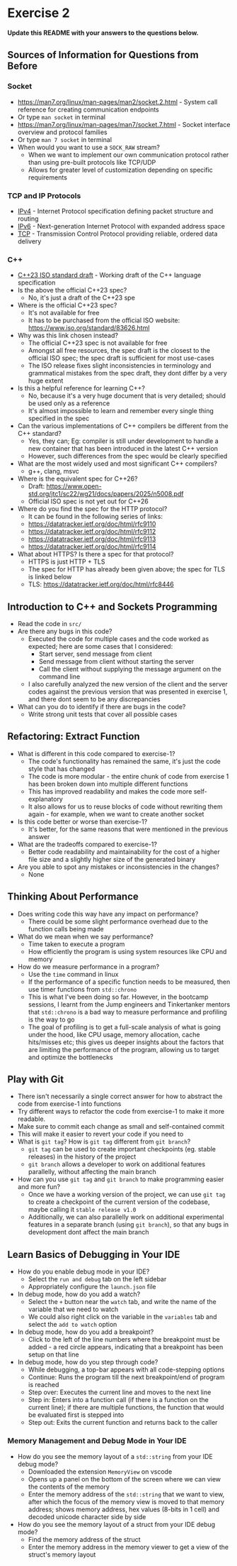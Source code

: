 # Exercise 2

**Update this README with your answers to the questions below.**

## Sources of Information for Questions from Before

### Socket 
- https://man7.org/linux/man-pages/man2/socket.2.html - System call reference
  for creating communication endpoints
- Or type `man socket` in terminal
- https://man7.org/linux/man-pages/man7/socket.7.html - Socket interface 
  overview and protocol families
- Or type `man 7 socket` in terminal
- When would you want to use a `SOCK_RAW` stream?
  - When we want to implement our own communication protocol rather than using pre-built protocols like TCP/UDP
  - Allows for greater level of customization depending on specific requirements
### TCP and IP Protocols
- [IPv4](https://www.rfc-editor.org/info/rfc791) - Internet Protocol 
  specification defining packet structure and routing
- [IPv6](https://www.rfc-editor.org/info/rfc8200) - Next-generation Internet 
  Protocol with expanded address space
- [TCP](https://datatracker.ietf.org/doc/html/rfc9293) - Transmission Control 
  Protocol providing reliable, ordered data delivery
    
### C++
- [C++23 ISO standard draft](https://www.open-std.org/jtc1/sc22/wg21/docs/papers/2023/n4950.pdf) - 
  Working draft of the C++ language specification
- Is the above the official C++23 spec?
  - No, it's just a draft of the C++23 spe 
- Where is the official C++23 spec?
  - It's not available for free
  - It has to be purchased from the official ISO website: https://www.iso.org/standard/83626.html
- Why was this link chosen instead?
  - The official C++23 spec is not available for free
  - Amongst all free resources, the spec draft is the closest to the official ISO spec; the spec draft is sufficient for most use-cases
  - The ISO release fixes slight inconsistencies in terminology and grammatical mistakes from the spec draft, they dont differ by a very huge extent
- Is this a helpful reference for learning C++?
  - No, because it's a very huge document that is very detailed; should be used only as a reference
  - It's almost impossible to learn and remember every single thing specified in the spec
- Can the various implementations of C++ compilers be different from the C++ standard?
  - Yes, they can; Eg: compiler is still under development to handle a new container that has been introduced in the latest C++ version
  - However, such differences from the spec would be clearly specified
- What are the most widely used and most significant C++ compilers?
  - g++, clang, msvc
- Where is the equivalent spec for C++26?
  - Draft: https://www.open-std.org/jtc1/sc22/wg21/docs/papers/2025/n5008.pdf
  - Official ISO spec is not yet out for C++26
- Where do you find the spec for the HTTP protocol?
  - It can be found in the following series of links:
  - https://datatracker.ietf.org/doc/html/rfc9110
  - https://datatracker.ietf.org/doc/html/rfc9112
  - https://datatracker.ietf.org/doc/html/rfc9113
  - https://datatracker.ietf.org/doc/html/rfc9114
- What about HTTPS? Is there a spec for that protocol?
  - HTTPS is just HTTP + TLS
  - The spec for HTTP has already been given above; the spec for TLS is linked below
  - TLS: https://datatracker.ietf.org/doc/html/rfc8446

## Introduction to C++ and Sockets Programming

- Read the code in `src/`
- Are there any bugs in this code?
  - Executed the code for multiple cases and the code worked as expected; here are some cases that I considered:
    - Start server, send message from client
    - Send message from client without starting the server
    - Call the client without supplying the message argument on the command line  
  - I also carefully analyzed the new version of the client and the server codes against the previous version that was presented in exercise 1, and there dont seem to be any discrepancies
- What can you do to identify if there are bugs in the code?
  - Write strong unit tests that cover all possible cases

## Refactoring: Extract Function

- What is different in this code compared to exercise-1?
  - The code's functionality has remained the same, it's just the code style that has changed
  - The code is more modular - the entire chunk of code from exercise 1 has been broken down into multiple different functions
  - This has improved readability and makes the code more self-explanatory
  - It also allows for us to reuse blocks of code without rewriting them again - for example, when we want to create another socket
- Is this code better or worse than exercise-1?
  - It's better, for the same reasons that were mentioned in the previous answer
- What are the tradeoffs compared to exercise-1?
  - Better code readability and maintainability for the cost of a higher file size and a slightly higher size of the generated binary
- Are you able to spot any mistakes or inconsistencies in the changes?
  - None
## Thinking About Performance

- Does writing code this way have any impact on performance?
  - There could be some slight performance overhead due to the function calls being made
- What do we mean when we say performance?
  - Time taken to execute a program
  - How efficiently the program is using system resources like CPU and memory
- How do we measure performance in a program?
  - Use the `time` command in linux
  - If the performance of a specific function needs to be measured, then use timer functions from `std::chrono` 
  - This is what I've been doing so far. However, in the bootcamp sessions, I learnt from the Jump engineers and Tinkertanker mentors that `std::chrono` is a bad way to measure performance and profiling is the way to go
  - The goal of profiling is to get a full-scale analysis of what is going under the hood, like CPU usage, memory allocation, cache hits/misses etc; this gives us deeper insights about the factors that are limiting the performance of the program, allowing us to target and optimize the bottlenecks

## Play with Git

- There isn't necessarily a single correct answer for how to abstract the 
  code from exercise-1 into functions
- Try different ways to refactor the code from exercise-1 to make it more
  readable.
- Make sure to commit each change as small and self-contained commit
- This will make it easier to revert your code if you need to
- What is `git tag`? How is `git tag` different from `git branch`?
  - `git tag` can be used to create important checkpoints (eg. stable releases) in the history of the project
  - `git branch` allows a developer to work on additional features parallelly, without affecting the main branch
- How can you use `git tag` and `git branch` to make programming easier and more fun?
  - Once we have a working version of the project, we can use `git tag` to create a checkpoint of the current version of the codebase, maybe calling it `stable release v1.0` 
  - Additionally, we can also parallelly work on additional experimental features in a separate branch (using `git branch`), so that any bugs in development dont affect the main branch 

## Learn Basics of Debugging in Your IDE

- How do you enable debug mode in your IDE?
  - Select the `run and debug` tab on the left sidebar
  - Appropriately configure the `launch.json` file
- In debug mode, how do you add a watch?
  - Select the `+` button near the `watch` tab, and write the name of the variable that we need to watch
  - We could also right click on the variable in the `variables` tab and select the `add to watch` option 
- In debug mode, how do you add a breakpoint?
  - Click to the left of the line numbers where the breakpoint must be added - a red circle appears, indicating that a breakpoint has been setup on that line
- In debug mode, how do you step through code?
  - While debugging, a top-bar appears with all code-stepping options
  - Continue: Runs the program till the next breakpoint/end of program is reached
  - Step over: Executes the current line and moves to the next line
  - Step in: Enters into a function call (if there is a function on the current line); if there are multiple functions, the function that would be evaluated first is stepped into
  - Step out: Exits the current function and returns back to the caller

### Memory Management and Debug Mode in Your IDE

- How do you see the memory layout of a `std::string` from your IDE debug mode?
  - Downloaded the extension `MemoryView` on vscode
  - Opens up a panel on the bottom of the screen where we can view the contents of the memory
  - Enter the memory address of the `std::string` that we want to view, after which the focus of the memory view is moved to that memory address; shows memory address, hex values (8-bits in 1 cell) and decoded unicode character side by side
- How do you see the memory layout of a struct from your IDE debug mode?
  - Find the memory address of the struct
  - Enter the memory address in the memory viewer to get a view of the struct's memory layout 